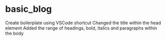 # basic_blog
Create boilerplate using VSCode shortcut
Changed the title within the head element
Added the range of headings, bold, italics and paragraphs within the body
